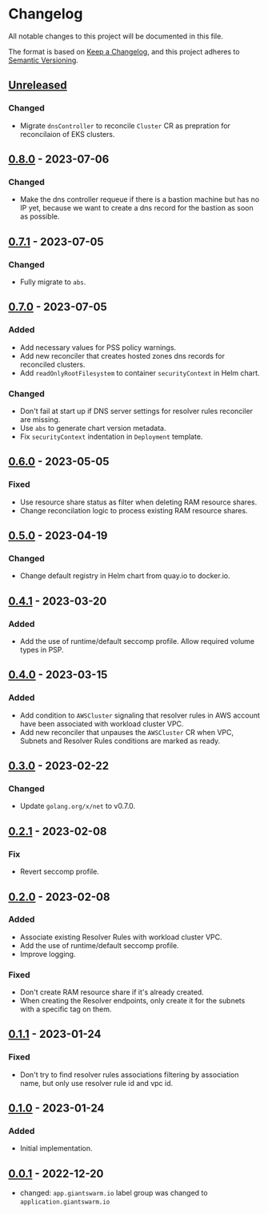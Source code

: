 # Changelog

All notable changes to this project will be documented in this file.

The format is based on [Keep a Changelog](https://keepachangelog.com/en/1.0.0/),
and this project adheres to [Semantic Versioning](https://semver.org/spec/v2.0.0.html).

## [Unreleased]

### Changed

- Migrate `dnsController` to reconcile `Cluster` CR as prepration for reconcilaion of EKS clusters.

## [0.8.0] - 2023-07-06

### Changed

- Make the dns controller requeue if there is a bastion machine but has no IP yet, because we want to create a dns record for the bastion as soon as possible.

## [0.7.1] - 2023-07-05

### Changed

- Fully migrate to `abs`.

## [0.7.0] - 2023-07-05

### Added

- Add necessary values for PSS policy warnings.
- Add new reconciler that creates hosted zones dns records for reconciled clusters.
- Add `readOnlyRootFilesystem` to container `securityContext` in Helm chart.

### Changed

- Don't fail at start up if DNS server settings for resolver rules reconciler are missing.
- Use `abs` to generate chart version metadata.
- Fix `securityContext` indentation in `Deployment` template.

## [0.6.0] - 2023-05-05

### Fixed

- Use resource share status as filter when deleting RAM resource shares.
- Change reconcilation logic to process existing RAM resource shares.

## [0.5.0] - 2023-04-19

### Changed

- Change default registry in Helm chart from quay.io to docker.io.

## [0.4.1] - 2023-03-20

### Added

- Add the use of runtime/default seccomp profile. Allow required volume types in PSP.

## [0.4.0] - 2023-03-15

### Added

- Add condition to `AWSCluster` signaling that resolver rules in AWS account have been associated with workload cluster VPC.
- Add new reconciler that unpauses the `AWSCluster` CR when VPC, Subnets and Resolver Rules conditions are marked as ready.

## [0.3.0] - 2023-02-22

### Changed

- Update `golang.org/x/net` to v0.7.0.

## [0.2.1] - 2023-02-08

### Fix

- Revert seccomp profile.

## [0.2.0] - 2023-02-08

### Added

- Associate existing Resolver Rules with workload cluster VPC.
- Add the use of runtime/default seccomp profile.
- Improve logging.

### Fixed

- Don't create RAM resource share if it's already created.
- When creating the Resolver endpoints, only create it for the subnets with a specific tag on them.

## [0.1.1] - 2023-01-24

### Fixed

- Don't try to find resolver rules associations filtering by association name, but only use resolver rule id and vpc id.

## [0.1.0] - 2023-01-24

### Added

- Initial implementation.

## [0.0.1] - 2022-12-20

- changed: `app.giantswarm.io` label group was changed to `application.giantswarm.io`

[Unreleased]: https://github.com/giantswarm/aws-resolver-rules-operator/compare/v0.8.0...HEAD
[0.8.0]: https://github.com/giantswarm/aws-resolver-rules-operator/compare/v0.7.1...v0.8.0
[0.7.1]: https://github.com/giantswarm/aws-resolver-rules-operator/compare/v0.7.0...v0.7.1
[0.7.0]: https://github.com/giantswarm/aws-resolver-rules-operator/compare/v0.6.0...v0.7.0
[0.6.0]: https://github.com/giantswarm/aws-resolver-rules-operator/compare/v0.5.0...v0.6.0
[0.5.0]: https://github.com/giantswarm/aws-resolver-rules-operator/compare/v0.4.1...v0.5.0
[0.4.1]: https://github.com/giantswarm/aws-resolver-rules-operator/compare/v0.4.0...v0.4.1
[0.4.0]: https://github.com/giantswarm/aws-resolver-rules-operator/compare/v0.3.0...v0.4.0
[0.3.0]: https://github.com/giantswarm/aws-resolver-rules-operator/compare/v0.2.1...v0.3.0
[0.2.1]: https://github.com/giantswarm/aws-resolver-rules-operator/compare/v0.2.0...v0.2.1
[0.2.0]: https://github.com/giantswarm/aws-resolver-rules-operator/compare/v0.1.1...v0.2.0
[0.1.1]: https://github.com/giantswarm/aws-resolver-rules-operator/compare/v0.1.0...v0.1.1
[0.1.0]: https://github.com/giantswarm/aws-resolver-rules-operator/compare/v0.0.1...v0.1.0
[0.0.1]: https://github.com/giantswarm/aws-resolver-rules-operator/releases/tag/v0.0.1
